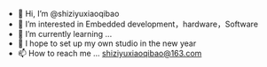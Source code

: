 - 👋 Hi, I’m @shiziyuxiaoqibao
- 👀 I’m interested in Embedded development，hardware，Software
- 🌱 I’m currently learning ...
- 💞️ I hope to set up my own studio in the new year
- 📫 How to reach me ...  shiziyuxiaoqibao@163.com

<!---
shiziyuxiaoqibao/shiziyuxiaoqibao is a ✨ special ✨ repository because its `README.md` (this file) appears on your GitHub profile.
You can click the Preview link to take a look at your changes.
--->
